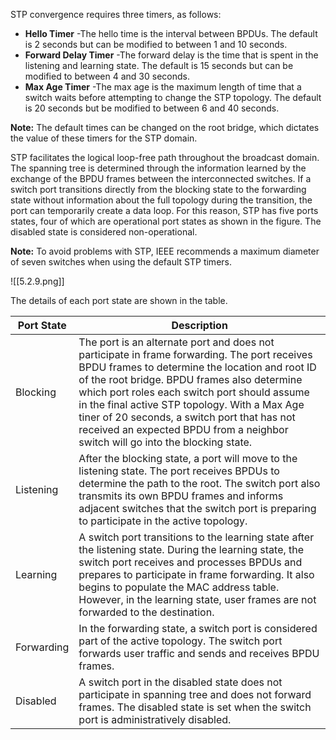 STP convergence requires three timers, as follows:

- **Hello Timer** -The hello time is the interval between BPDUs. The default is 2 seconds but can be modified to between 1 and 10 seconds.
- **Forward Delay Timer** -The forward delay is the time that is spent in the listening and learning state. The default is 15 seconds but can be modified to between 4 and 30 seconds.
- **Max Age Timer** -The max age is the maximum length of time that a switch waits before attempting to change the STP topology. The default is 20 seconds but be modified to between 6 and 40 seconds.

**Note:** The default times can be changed on the root bridge, which dictates the value of these timers for the STP domain.

STP facilitates the logical loop-free path throughout the broadcast domain. The spanning tree is determined through the information learned by the exchange of the BPDU frames between the interconnected switches. If a switch port transitions directly from the blocking state to the forwarding state without information about the full topology during the transition, the port can temporarily create a data loop. For this reason, STP has five ports states, four of which are operational port states as shown in the figure. The disabled state is considered non-operational.

**Note:** To avoid problems with STP, IEEE recommends a maximum diameter of seven switches when using the default STP timers.

![[5.2.9.png]]

The details of each port state are shown in the table.


| Port State | Description                                                                                                                                                                                                                                                                                                                                                                                                                       |
| ---------- | --------------------------------------------------------------------------------------------------------------------------------------------------------------------------------------------------------------------------------------------------------------------------------------------------------------------------------------------------------------------------------------------------------------------------------- |
| Blocking   | The port is an alternate port and does not participate in frame forwarding. The port receives BPDU frames to determine the location and root ID of the root bridge. BPDU frames also determine which port roles each switch port should assume in the final active STP topology. With a Max Age tiner of 20 seconds, a switch port that has not received an expected BPDU from a neighbor switch will go into the blocking state. |
| Listening  | After the blocking state, a port will move to the listening state. The port receives BPDUs to determine the path to the root. The switch port also transmits its own BPDU frames and informs adjacent switches that the switch port is preparing to participate in the active topology.                                                                                                                                           |
| Learning   | A switch port transitions to the learning state after the listening state. During the learning state, the switch port receives and processes BPDUs and prepares to participate in frame forwarding. It also begins to populate the MAC address table. However, in the learning state, user frames are not forwarded to the destination.                                                                                           |
| Forwarding | In the forwarding state, a switch port is considered part of the active topology. The switch port forwards user traffic and sends and receives BPDU frames.                                                                                                                                                                                                                                                                       |
| Disabled   | A switch port in the disabled state does not participate in spanning tree and does not forward frames. The disabled state is set when the switch port is administratively disabled.                                                                                                                                                                                                                                               |
